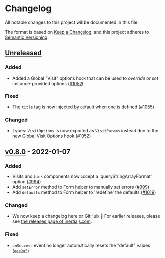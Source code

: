 # Changelog

All notable changes to this project will be documented in this file.

The format is based on [Keep a Changelog](https://keepachangelog.com/en/1.0.0/),
and this project adheres to [Semantic Versioning](https://semver.org/spec/v2.0.0.html).

## [Unreleased](https://github.com/inertiajs/inertia/compare/inertia-svelte@0.8.0...HEAD)

### Added

- Added a Global "Visit" options hook that can be used to _override or set_ instance-provided options ([#1052](https://github.com/inertiajs/inertia/pull/1052))

### Fixed

- The `title` tag is now injected by default when one is defined ([#1055](https://github.com/inertiajs/inertia/pull/1055))

### Changed

- Types: `VisitOptions` is now exported as `VisitParams` instead due to the new Global Visit Options hook ([#1052](https://github.com/inertiajs/inertia/pull/1052))

## [v0.8.0](https://github.com/inertiajs/inertia/compare/inertia-svelte@0.7.4...inertia-svelte@0.8.0) - 2022-01-07

### Added

- Visits and `Link` components now accept a 'queryStringArrayFormat' option ([#994](https://github.com/inertiajs/inertia/pull/994))
- Add `setError` method to Form helper to manually set errors ([#999](https://github.com/inertiajs/inertia/pull/999))
- Add `defaults` method to Form helper to 'redefine' the defaults ([#1019](https://github.com/inertiajs/inertia/pull/1019))

### Changed

- We now keep a changelog here on GitHub :tada: For earlier releases, please see [the releases page of inertiajs.com](https://inertiajs.com/releases?all=true#inertia-svelte).

### Fixed

- `onSuccess` event no longer automatically resets the "default" values ([`eee2a5`](https://github.com/inertiajs/inertia/commit/eee2a5849bb107f34fe48672091e2b63ff15a8f7))
